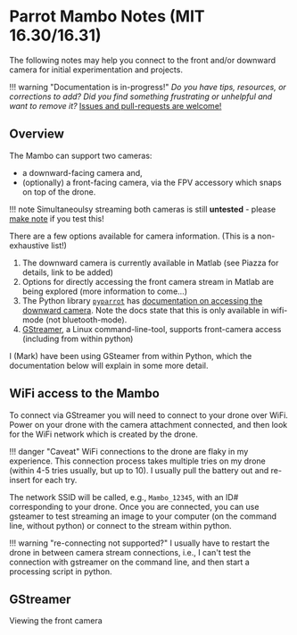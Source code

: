 # Parrot Mambo Notes (MIT 16.30/16.31)

The following notes may help you connect to the front and/or downward camera for initial experimentation and projects.

!!! warning "Documentation is in-progress!"
    *Do you have tips, resources, or corrections to add? Did you find something frustrating or unhelpful and want to remove it?* [Issues and pull-requests are welcome!](https://github.com/mmaz/mambo_notes/issues)

## Overview

The Mambo can support two cameras: 

* a downward-facing camera and, 
* (optionally) a front-facing camera, via the FPV accessory which snaps on top of the drone.

!!! note
    Simultaneoulsy streaming both cameras is still **untested** - please [make note](https://github.com/mmaz/mambo_notes/issues) if you test this!

There are a few options available for camera information. (This is a non-exhaustive list!)

1. The downward camera is currently available in Matlab (see Piazza for details, link to be added)
2. Options for directly accessing the front camera stream in Matlab are being explored (more information to come...)
3. The Python library [`pyparrot`](https://pyparrot.readthedocs.io/en/latest/) has [documentation on accessing the downward camera](https://pyparrot.readthedocs.io/en/latest/quickstartminidrone.html#demo-of-the-ground-facing-camera). Note the docs state that this is only available in wifi-mode (not bluetooth-mode).
4. [GStreamer](https://gstreamer.freedesktop.org/documentation/), a Linux command-line-tool, supports front-camera access (including from within python)

I (Mark) have been using GSteamer from within Python, which the documentation below will explain in some more detail.

## WiFi access to the Mambo

To connect via GStreamer you will need to connect to your drone over WiFi. Power on your drone with the camera attachment connected, and then look for the WiFi network which is created by the drone. 

!!! danger "Caveat"
    WiFi connections to the drone are flaky in my experience. This connection process takes multiple tries on my drone (within 4-5 tries usually, but up to 10). I usually pull the battery out and re-insert for each try. 

The network SSID will be called, e.g., `Mambo_12345`, with an ID# corresponding to your drone. Once you are connected, you can use gsteamer to test streaming an image to your computer (on the command line, without python) or connect to the stream within python.

!!! warning "re-connecting not supported?"
    I usually have to restart the drone in between camera stream connections, i.e., I can't test the connection with gstreamer on the command line, and then start a processing script in python.

## GStreamer

Viewing the front camera 